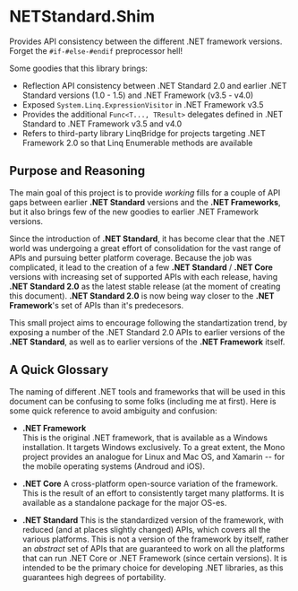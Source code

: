 # NETStandard.Shim

Provides API consistency between the different .NET framework versions. Forget the `#if-#else-#endif` preprocessor hell!

Some goodies that this library brings:

* Reflection API consistency between .NET Standard 2.0 and earlier .NET Standard versions (1.0 - 1.5) and .NET Framework (v3.5 - v4.0)
* Exposed `System.Linq.ExpressionVisitor` in .NET Framework v3.5
* Provides the additional `Func<T..., TResult>` delegates defined in .NET Standard to .NET Framework v3.5 and v4.0
* Refers to third-party library LinqBridge for projects targeting .NET Framework 2.0 so that Linq Enumerable methods are available

## Purpose and Reasoning

The main goal of this project is to provide *working* fills for a couple of API gaps between earlier **.NET Standard** versions and the **.NET Frameworks**, but it also brings few of the new goodies to earlier .NET Framework versions.

Since the introduction of **.NET Standard**, it has become clear that the .NET world was undergoing a great effort of consolidation for the vast range of APIs and pursuing better platform coverage. Because the job was complicated, it lead to the creation of a few **.NET Standard** / **.NET Core** versions with increasing set of supported APIs with each release, having **.NET Standard 2.0** as the latest stable release (at the moment of creating this document). **.NET Standard 2.0** is now being way closer to the **.NET Framework**'s set of APIs than it's predecesors.

This small project aims to encourage following the standartization trend, by exposing a number of the .NET Standard 2.0 APIs to earlier versions of the **.NET Standard**, as well as to earlier versions of the **.NET Framework** itself. 

## A Quick Glossary

The naming of different .NET tools and frameworks that will be used in this document can be confusing to some folks (including me at first). Here is some quick reference to avoid ambiguity and confusion:

- **.NET Framework**  
  This is the original .NET framework, that is available as a Windows installation. It targets Windows exclusively. To a great extent, the Mono project provides an analogue for Linux and Mac OS, and Xamarin -- for the mobile operating systems (Androud and iOS).   

 - **.NET Core**
  A cross-platform open-source variation of the framework. This is the result of an effort to consistently target many platforms. It is available as a standalone package for the major OS-es.

 - **.NET Standard**
  This is the standardized version of the framework, with reduced (and at places slightly changed) APIs, which covers all the various platforms. This is not a version of the framework by itself, rather an *abstract* set of APIs that are guaranteed to work on all the platforms that can run .NET Core or .NET Framework (since certain versions). 
  It is intended to be the primary choice for developing .NET libraries, as this guarantees high degrees of portability.
